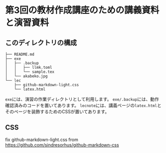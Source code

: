 # 第3回の教材作成講座のための講義資料と演習資料
## このディレクトリの構成
```
├── README.md
├── exe
│   ├── .backup
│   │   ├── llmk.toml
│   │   └── sample.tex
│   └── akabeko.jpg
└── lec
    ├── github-markdown-light.css
    └── latex.html
```
`exe`には、演習の作業ディレクトリとして利用します。
`exe/.backup`には、動作確認済みのコードを置いてあります。
`lecnote`には、講義ページの`latex.html`とそのページを装飾するためのCSSが置いてあります。

## CSS
fix github-markdown-light.css from https://github.com/sindresorhus/github-markdown-css

